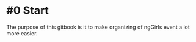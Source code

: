 # \#0 Start

The purpose of this gitbook is it to make organizing of ngGirls event a lot more easier.

